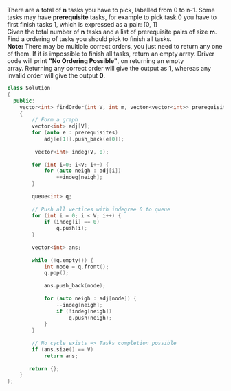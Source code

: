 There are a total of **n** tasks you have to pick, labelled from 0 to n-1. Some tasks may have **prerequisite** tasks, for example to pick task 0 you have to first finish tasks 1, which is expressed as a pair: [0, 1]  
Given the total number of **n** tasks and a list of prerequisite pairs of size **m**. Find a ordering of tasks you should pick to finish all tasks.  
**Note:** There may be multiple correct orders, you just need to return any one of them. If it is impossible to finish all tasks, return an empty array. Driver code will print **"No Ordering Possible"**, on returning an empty array. Returning any correct order will give the output as **1**, whereas any invalid order will give the output **0**.

```cpp
class Solution
{
  public:
    vector<int> findOrder(int V, int m, vector<vector<int>> prerequisites) 
    {
        // Form a graph
	    vector<int> adj[V];
	    for (auto e : prerequisites)
	        adj[e[1]].push_back(e[0]);
    
         vector<int> indeg(V, 0);
	    
	    for (int i=0; i<V; i++) {
	        for (auto neigh : adj[i]) 
	            ++indeg[neigh];
	    }
	        
	    queue<int> q;
	    
	    // Push all vertices with indegree 0 to queue
        for (int i = 0; i < V; i++) {
            if (indeg[i] == 0)
                q.push(i);
        }
        
	    vector<int> ans;
	    
	    while (!q.empty()) {
	        int node = q.front();
	        q.pop();
	        
	        ans.push_back(node);
	        
	        for (auto neigh : adj[node]) {
	            --indeg[neigh];
	            if (!indeg[neigh])
	                q.push(neigh);
	        }
	    }
	    
	    // No cycle exists => Tasks completion possible 
	    if (ans.size() == V)
	        return ans;
	   
	   return {};
    }
};
```